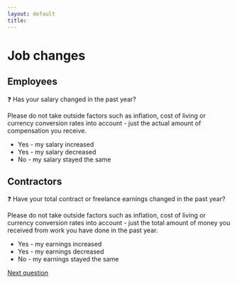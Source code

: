```yaml
---
layout: default
title: 
---
```


# Job changes

## Employees

:question: Has your salary changed in the past year?

Please do not take outside factors such as inflation, cost of living or currency conversion rates into account - just the actual amount of compensation you receive.

- Yes - my salary increased
- Yes - my salary decreased
- No - my salary stayed the same

## Contractors

:question: Have your total contract or freelance earnings changed in the past year?

Please do not take outside factors such as inflation, cost of living or currency conversion rates into account - just the total amount of money you received from work you have done in the past year.

- Yes - my earnings increased
- Yes - my earnings decreased
- No - my earnings stayed the same

[Next question](./C_2_increase.html)